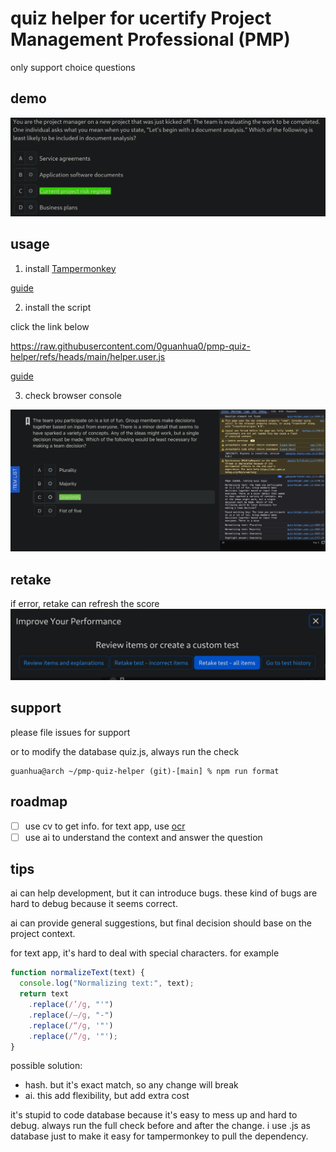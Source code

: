# quiz helper for ucertify Project Management Professional (PMP)
only support choice questions

## demo
![demo](./pic/demo.png)

## usage
1. install [Tampermonkey](https://www.tampermonkey.net/)

[guide](https://www.tampermonkey.net/faq.php?locale=en#Q100)

2. install the script

click the link below

https://raw.githubusercontent.com/0guanhua0/pmp-quiz-helper/refs/heads/main/helper.user.js

[guide](https://www.tampermonkey.net/faq.php?locale=en#Q102)

3. check browser console

![console](./pic/console.png)

## retake
if error, retake can refresh the score
![retake](./pic/retake.png)

## support
please file issues for support

or to modify the database quiz.js, always run the check
```shell
guanhua@arch ~/pmp-quiz-helper (git)-[main] % npm run format
```

## roadmap
- [ ] use cv to get info. for text app, use [ocr](https://en.wikipedia.org/wiki/Optical_character_recognition)
- [ ] use ai to understand the context and answer the question

## tips
ai can help development, but it can introduce bugs. these kind of bugs are hard to debug because it seems correct.

ai can provide general suggestions, but final decision should base on the project context.

for text app, it's hard to deal with special characters. for example
```javascript
function normalizeText(text) {
  console.log("Normalizing text:", text);
  return text
    .replace(/’/g, "'")
    .replace(/–/g, "-")
    .replace(/“/g, '"')
    .replace(/”/g, '"');
}
```

possible solution:
- hash. but it's exact match, so any change will break
- ai. this add flexibility, but add extra cost

it's stupid to code database because it's easy to mess up and hard to debug. always run the full check before and after the change. i use .js as database just to make it easy for tampermonkey to pull the dependency.
